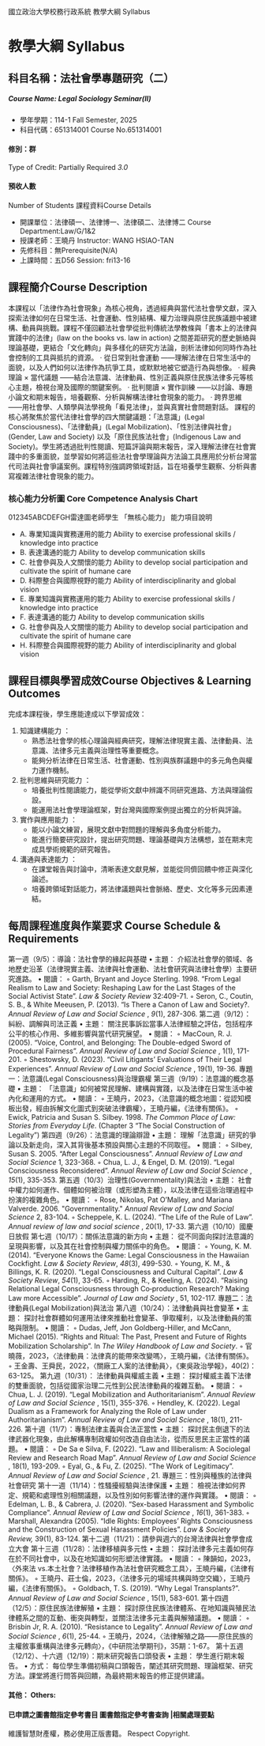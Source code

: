 國立政治大學校務行政系統 教學大綱 Syllabus
# 教學大綱 Syllabus
##  科目名稱：法社會學專題研究（二） 
#####  Course Name: Legal Sociology Seminar(Ⅱ)
  * 學年學期：114-1 Fall Semester, 2025 
  * 科目代碼：651314001 Course No.651314001
#### 修別：群
Type of Credit: Partially Required 
_3.0_
#### 預收人數
Number of Students
課程資料Course Details
  * 開課單位：法律碩一、法律博一、法律碩二、法律博二 Course Department:Law/G/1&2 
  * 授課老師：王曉丹 Instructor: WANG HSIAO-TAN 
  * 先修科目：無Prerequisite(N/A)
  * 上課時間：五D56 Session: fri13-16
##  課程簡介Course Description
本課程以「法律作為社會現象」為核心視角，透過經典與當代法社會學文獻，深入探索法律如何在日常生活、社會運動、性別結構、權力治理與原住民族議題中被建構、動員與挑戰。課程不僅回顧法社會學從批判傳統法學教條與「書本上的法律與實踐中的法律」(law on the books vs. law in action) 之間差距研究的歷史脈絡與理論基礎，更結合「文化轉向」與多樣化的研究方法論，剖析法律如何同時作為社會控制的工具與抵抗的資源。
· 從日常到社會運動 ——理解法律在日常生活中的面貌，以及人們如何以法律作為抗爭工具，或默默地被它塑造行為與想像。
· 經典理論 × 當代議題 ——結合法意識、法律動員、性別正義與原住民族法律多元等核心主題，檢視台灣及國際的關鍵案例。
· 批判閱讀 × 實作訓練 ——以討論、專題小論文和期末報告，培養觀察、分析與解構法律社會現象的能力。
· 跨界思維 ——用社會學、人類學與法學視角「看見法律」，並與真實社會問題對話。
課程的核心將聚焦於當代法律社會學的四大關鍵議題：「法意識」(Legal Consciousness)、「法律動員」(Legal Mobilization)、「性別法律與社會」(Gender, Law and Society) 以及「原住民族法社會」(Indigenous Law and Society)。學生將透過批判性閱讀、短篇評論與期末報告，深入理解法律在社會實踐中的多重面貌，並學習如何將這些法社會學理論與方法論工具應用於分析台灣當代司法與社會爭議案例。課程特別強調跨領域對話，旨在培養學生觀察、分析與書寫複雜法律社會現象的能力。
###  核心能力分析圖 Core Competence Analysis Chart
012345ABCDEFGH雷達圖老師學生
「無核心能力」 
能力項目說明
  * A. 專業知識與實務運用的能力 Ability to exercise professional skills / knowledge into practice
  * B. 表達溝通的能力 Ability to develop communication skills
  * C. 社會參與及人文關懷的能力 Ability to develop social participation and cultivate the spirit of humane care
  * D. 科際整合與國際視野的能力 Ability of interdisciplinarity and global vision
  * E. 專業知識與實務運用的能力 Ability to exercise professional skills / knowledge into practice
  * F. 表達溝通的能力 Ability to develop communication skills
  * G. 社會參與及人文關懷的能力 Ability to develop social participation and cultivate the spirit of humane care
  * H. 科際整合與國際視野的能力 Ability of interdisciplinarity and global vision
##  課程目標與學習成效Course Objectives & Learning Outcomes 
完成本課程後，學生應能達成以下學習成效：
  1. 知識建構能力 ：
     * 熟悉法社會學的核心理論與經典研究，理解法律現實主義、法律動員、法意識、法律多元主義與治理性等重要概念。
     * 能夠分析法律在日常生活、社會運動、性別與族群議題中的多元角色與權力運作機制。
  2. 批判思維與研究能力 ：
     * 培養批判性閱讀能力，能從學術文獻中辨識不同研究進路、方法與理論假設。
     * 能運用法社會學理論框架，對台灣與國際案例提出獨立的分析與評論。
  3. 實作與應用能力 ：
     * 能以小論文練習，展現文獻中對問題的理解與多角度分析能力。
     * 能進行簡要研究設計，提出研究問題、理論基礎與方法構想，並在期末完成具學術規範的研究報告。
  4. 溝通與表達能力 ：
     * 在課堂報告與討論中，清晰表達文獻見解，並能從同儕回饋中修正與深化論述。
     * 培養跨領域對話能力，將法律議題與社會脈絡、歷史、文化等多元因素連結。
##  每周課程進度與作業要求 Course Schedule & Requirements
第一週（9/5）：導論：法社會學的緣起與基礎
• 主題： 介紹法社會學的領域、各地歷史沿革（法律現實主義、法律與社會運動、法社會研究與法律社會學）主要研究進路。
• 閱讀：
◦ Garth, Bryant and Joyce Sterling. 1998. “From Legal Realism to Law and Society: Reshaping Law for the Last Stages of the Social Activist State”. _Law & Society Review_ 32:409-71.
◦ Seron, C., Coutin, S. B., & White Meeusen, P. (2013). “Is There a Canon of Law and Society?. _Annual Review of Law and Social Science_ , _9_(1), 287-306.
第二週（9/12）：糾紛、調解與司法正義
• 主題： 關注民事訴訟當事人法律經驗之評估，包括程序公平的核心作用、多維影響與當代研究展望。
• 閱讀：
◦ MacCoun, R. J. (2005). “Voice, Control, and Belonging: The Double-edged Sword of Procedural Fairness”. _Annual Review of Law and Social Science_ , 1(1), 171-201.
◦ Shestowsky, D. (2023). “Civil Litigants’ Evaluations of Their Legal Experiences”. _Annual Review of Law and Social Science_ , 19(1), 19-36.
專題一：法意識(Legal Consciousness)與治理霸權
第三週（9/19）：法意識的概念基礎
• 主題： 「法意識」如何被常民理解、建構與實踐，以及法律在日常生活中被內化和運用的方式。
• 閱讀：
◦ 王曉丹，2023，〈法意識的概念地圖：從認知模板出發，經由拆解文化圖式到突破法律霸權〉，王曉丹編，《法律有關係》。
◦ Ewick, Patricia and Susan S. Silbey. 1998. _The Common Place of Law: Stories from Everyday Life_. (Chapter 3 “The Social Construction of Legality”)
第四週（9/26）：法意識的理論辯證
• 主題： 理解「法意識」研究的爭論以及新走向，深入其背後基本預設與關心主題的不同取徑。
• 閱讀：
◦ Silbey, Susan S. 2005. “After Legal Consciousness”. _Annual Review of Law and Social Science_ 1, 323-368.
◦ Chua, L. J., & Engel, D. M. (2019). “Legal Consciousness Reconsidered”. _Annual Review of Law and Social Science_ , _15_(1), 335-353.
第五週（10/3）治理性(Governmentality)與法治
• 主題： 社會中權力如何運作、個體如何被治理（或形塑為主體），以及法律在這些治理過程中扮演的複雜角色。
• 閱讀：
◦ Rose, Nikolas, Pat O’Malley, and Mariana Valverde. 2006. "Governmentality." _Annual Review of Law and Social Science_ 2, 83-104.
◦ Scheppele, K. L. (2024). “The Life of the Rule of Law”. _Annual review of law and social science_ , 20(1), 17-33.
第六週（10/10）國慶日放假
第七週（10/17）：關係法意識的新方向
• 主題： 從不同面向探討法意識的呈現與影響，以及其在社會控制與權力關係中的角色。
• 閱讀：
◦ Young, K. M. (2014). “Everyone Knows the Game: Legal Consciousness in the Hawaiian Cockfight. _Law & Society Review_, _48_(3), 499-530.
◦ Young, K. M., & Billings, K. R. (2020). “Legal Consciousness and Cultural Capital”. _Law & Society Review_, _54_(1), 33-65.
◦ Harding, R., & Keeling, A. (2024). “Raising Relational Legal Consciousness through Co‐production Research? Making Law more Accessible”. _Journal of Law and Society_ , 51, 102-117.
專題二：法律動員(Legal Mobilization)與法治
第八週（10/24）：法律動員與社會變革
• 主題： 探討社會群體如何運用法律來推動社會變革、爭取權利，以及法律動員的策略與限制。
• 閱讀：
◦ Dudas, Jeff, Jon Goldberg-Hiller, and McCann, Michael (2015). “Rights and Ritual: The Past, Present and Future of Rights Mobilization Scholarship”. In _The Wiley Handbook of Law and Society_.
◦ 官曉薇，2023，〈法律動員：法律真的能帶來改變嗎〉，王曉丹編，《法律有關係》。
◦ 王金壽、王舜民，2022，〈關廠工人案的法律動員〉，《東吳政治學報》，40(2)：63-125。
第九週（10/31）： 法律動員與權威主義
• 主題： 探討權威主義下法律的雙重面貌，包括從國家治理二元性到公民法律動員的複雜互動。
• 閱讀：
◦ Chua, L. J. (2019). “Legal Mobilization and Authoritarianism”. _Annual Review of Law and Social Science_ , 15(1), 355-376.
◦ Hendley, K. (2022). Legal Dualism as a Framework for Analyzing the Role of Law under Authoritarianism”. _Annual Review of Law and Social Science_ , 18(1), 211-226.
第十週（11/7）：專制法律主義與合法正當性
• 主題： 探討民主倒退下的法律武器化現象，由此解構專制政權如何改造自由法治，從而反思民主正當性的議題。
• 閱讀：
◦ De Sa e Silva, F. (2022). “Law and Illiberalism: A Sociolegal Review and Research Road Map”. _Annual Review of Law and Social Science_ , 18(1), 193-209.
◦ Eyal, G., & Fu, Z. (2025). “The Work of Legitimacy”. _Annual Review of Law and Social Science_ , 21.
專題三：性別與種族的法律與社會研究
第十一週（11/14）：性騷擾經驗與法律保護
• 主題： 檢視法律如何界定、規範和處理性別相關議題，以及性別如何影響法律的運作與實踐。
• 閱讀：
◦ Edelman, L. B., & Cabrera, J. (2020). “Sex-based Harassment and Symbolic Compliance”.  _Annual Review of Law and Social Science_ ,  _16_(1), 361-383.
◦ Marshall, Alexandra (2005). “Idle Rights: Employees’ Rights Consciousness and the Construction of Sexual Harassment Policies”. _Law & Society Review,_ 39(1), 83-124.
第十二週（11/21）：請參與週六的台灣法律與社會學會成立大會
第十三週（11/28）：法律移植與多元性
• 主題： 探討法律多元主義如何存在於不同社會中，以及在地知識如何形塑法律實踐。
• 閱讀：
◦ 陳韻如，2023，〈外來法 vs.本土社會？法律移植作為法社會研究概念工具〉，王曉丹編，《法律有關係》。
◦ 王曉丹、莊士倫，2023，〈法律多元的場域共構與時空交織〉，王曉丹編，《法律有關係》。
◦ Goldbach, T. S. (2019). “Why Legal Transplants?”. _Annual Review of Law and Social Science_ , 15(1), 583-601.
第十四週（12/5）：原住民族法律解殖
• 主題： 探討原住民族法律體系、在地知識與殖民法律體系之間的互動、衝突與轉型，並關注法律多元主義與解殖議題。
• 閱讀：
◦ Brisbin Jr, R. A. (2010). “Resistance to Legality”.  _Annual Review of Law and Social Science_ ,  _6_(1), 25-44.
◦ 王曉丹，2024，〈法律解殖之路——原住民族的主權敘事重構與法律多元轉向〉，《中研院法學期刊》，35期：1-67。
第十五週（12/12）、十六週（12/19）：期末研究報告口頭發表
• 主題： 學生進行期末報告。
• 方式： 每位學生準備初稿與口頭報告，闡述其研究問題、理論框架、研究方法。課堂將進行問答與回饋，為最終期末報告的修正提供建議。
####  其他： Others:
####  已申請之圖書館指定參考書目  圖書館指定參考書查詢 |相關處理要點
維護智慧財產權，務必使用正版書籍。 Respect Copyright.